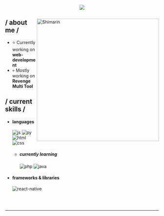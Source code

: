 <p align = center ><img src="https://cdn.discordapp.com/attachments/1001026188669616188/1067185299056234527/bob.png"> </p>

<div>

<img align="right" width="400" alt="Shimarin" src="https://i.pinimg.com/736x/74/a5/07/74a5077ffb1b54963516a2d5254d3f23.jpg"/>

<h2> / about me /</h2>
  
- ⭐ Currently working on **web-development**
- 💀 Mostly working on **Revenge Multi Tool**
  
<h2> / current skills / </h2>
  
- <h4> languages </h4>
  <img src = "https://img.shields.io/badge/JavaScript-323330?style=for-the-badge&logo=javascript&logoColor=F7DF1E" alt = "js" />
  <img src = "https://img.shields.io/badge/Python-%23ED8B00?style=for-the-badge&logo=python&logoColor=white" alt = "py" />
  <img src = "https://img.shields.io/badge/HTML5-E34F26?style=for-the-badge&logo=html5&logoColor=white" alt = "html" />
  <img src = "https://img.shields.io/badge/CSS3-1572B6?style=for-the-badge&logo=css3&logoColor=white" alt = "css" />
  
  - <h5> currently learning </h5>
    <img src = "https://img.shields.io/badge/PHP-%23563D7C.svg?style=for-the-badge&logo=php&logoColor=white" alt = "php" />
    <img src = "https://img.shields.io/badge/java-%23ED8B00.svg?style=for-the-badge&logo=java&logoColor=white" alt = "java" />
  
- <h4> frameworks & libraries </h4>
  <img src = "https://img.shields.io/badge/discord.js-%2320232a.svg?style=for-the-badge&logo=discord&logoColor=%2361DAFB" alt = "react-native" />
  
  </br></br>
  
<div align="right">
<a href=""></a>
  </div>
  </div>

------
